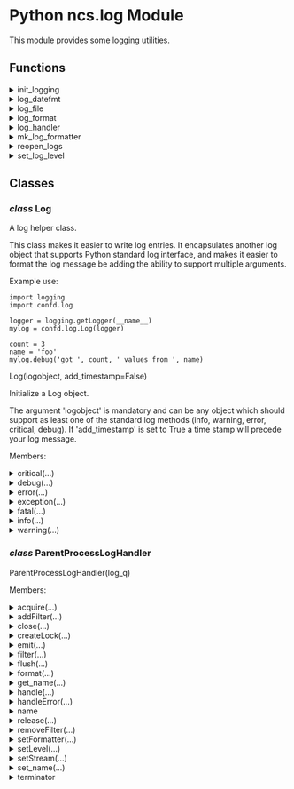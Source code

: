 # Python ncs.log Module

This module provides some logging utilities.

## Functions

<details>

<summary>init_logging</summary>

```python
init_logging(vmid, log_file, log_level)
```

Initialize logging

</details>

<details>

<summary>log_datefmt</summary>

```python
log_datefmt()
```

Return date format used in logging.

</details>

<details>

<summary>log_file</summary>

```python
log_file()
```

Return log file used, if any else None

</details>

<details>

<summary>log_format</summary>

```python
log_format()
```

Return log format.

</details>

<details>

<summary>log_handler</summary>

```python
log_handler()
```

Return log handler used, if any else None

</details>

<details>

<summary>mk_log_formatter</summary>

```python
mk_log_formatter()
```

Create log formatter with log and date format setup

</details>

<details>

<summary>reopen_logs</summary>

```python
reopen_logs()
```

Re-open log files if log handler is set

</details>

<details>

<summary>set_log_level</summary>

```python
set_log_level(vmid, log_level)
```

Set log level on the vmid logger and root logger

</details>


## Classes

### _class_ **Log**

A log helper class.

This class makes it easier to write log entries. It encapsulates
another log object that supports Python standard log interface, and
makes it easier to format the log message be adding the ability to
support multiple arguments.

Example use:

    import logging
    import confd.log

    logger = logging.getLogger(__name__)
    mylog = confd.log.Log(logger)

    count = 3
    name = 'foo'
    mylog.debug('got ', count, ' values from ', name)

Log(logobject, add_timestamp=False)

Initialize a Log object.

The argument 'logobject' is mandatory and can be any object which
should support as least one of the standard log methods (info, warning,
error, critical, debug). If 'add_timestamp' is set to True a time stamp
will precede your log message.

Members:

<details>

<summary>critical(...)</summary>

Method:

```python
critical(self, *args)
```

Log a critical message.

</details>

<details>

<summary>debug(...)</summary>

Method:

```python
debug(self, *args)
```

Log a debug message.

</details>

<details>

<summary>error(...)</summary>

Method:

```python
error(self, *args)
```

Log an error message.

</details>

<details>

<summary>exception(...)</summary>

Method:

```python
exception(self, *args)
```

Log an exception message.

</details>

<details>

<summary>fatal(...)</summary>

Method:

```python
fatal(self, *args)
```

Just calls critical().

</details>

<details>

<summary>info(...)</summary>

Method:

```python
info(self, *args)
```

Log an information message.

</details>

<details>

<summary>warning(...)</summary>

Method:

```python
warning(self, *args)
```

Log a warning message.

</details>

### _class_ **ParentProcessLogHandler**


ParentProcessLogHandler(log_q)

Members:

<details>

<summary>acquire(...)</summary>

Method:

```python
acquire(self)
```

Acquire the I/O thread lock.

</details>

<details>

<summary>addFilter(...)</summary>

Method:

```python
addFilter(self, filter)
```

Add the specified filter to this handler.

</details>

<details>

<summary>close(...)</summary>

Method:

```python
close(self)
```

Tidy up any resources used by the handler.

This version removes the handler from an internal map of handlers,
_handlers, which is used for handler lookup by name. Subclasses
should ensure that this gets called from overridden close()
methods.

</details>

<details>

<summary>createLock(...)</summary>

Method:

```python
createLock(self)
```

Acquire a thread lock for serializing access to the underlying I/O.

</details>

<details>

<summary>emit(...)</summary>

Method:

```python
emit(self, record)
```

Emit log record by sending a pre-formatted record to the parent
process

</details>

<details>

<summary>filter(...)</summary>

Method:

```python
filter(self, record)
```

Determine if a record is loggable by consulting all the filters.

The default is to allow the record to be logged; any filter can veto
this by returning a false value.
If a filter attached to a handler returns a log record instance,
then that instance is used in place of the original log record in
any further processing of the event by that handler.
If a filter returns any other true value, the original log record
is used in any further processing of the event by that handler.

If none of the filters return false values, this method returns
a log record.
If any of the filters return a false value, this method returns
a false value.

.. versionchanged:: 3.2

   Allow filters to be just callables.

.. versionchanged:: 3.12
   Allow filters to return a LogRecord instead of
   modifying it in place.

</details>

<details>

<summary>flush(...)</summary>

Method:

```python
flush(self)
```

Flushes the stream.

</details>

<details>

<summary>format(...)</summary>

Method:

```python
format(self, record)
```

Format the specified record.

If a formatter is set, use it. Otherwise, use the default formatter
for the module.

</details>

<details>

<summary>get_name(...)</summary>

Method:

```python
get_name(self)
```


</details>

<details>

<summary>handle(...)</summary>

Method:

```python
handle(self, record)
```

Conditionally emit the specified logging record.

Emission depends on filters which may have been added to the handler.
Wrap the actual emission of the record with acquisition/release of
the I/O thread lock.

Returns an instance of the log record that was emitted
if it passed all filters, otherwise a false value is returned.

</details>

<details>

<summary>handleError(...)</summary>

Method:

```python
handleError(self, record)
```

Handle errors which occur during an emit() call.

This method should be called from handlers when an exception is
encountered during an emit() call. If raiseExceptions is false,
exceptions get silently ignored. This is what is mostly wanted
for a logging system - most users will not care about errors in
the logging system, they are more interested in application errors.
You could, however, replace this with a custom handler if you wish.
The record which was being processed is passed in to this method.

</details>

<details>

<summary>name</summary>


</details>

<details>

<summary>release(...)</summary>

Method:

```python
release(self)
```

Release the I/O thread lock.

</details>

<details>

<summary>removeFilter(...)</summary>

Method:

```python
removeFilter(self, filter)
```

Remove the specified filter from this handler.

</details>

<details>

<summary>setFormatter(...)</summary>

Method:

```python
setFormatter(self, fmt)
```

Set the formatter for this handler.

</details>

<details>

<summary>setLevel(...)</summary>

Method:

```python
setLevel(self, level)
```

Set the logging level of this handler.  level must be an int or a str.

</details>

<details>

<summary>setStream(...)</summary>

Method:

```python
setStream(self, stream)
```

Sets the StreamHandler's stream to the specified value,
if it is different.

Returns the old stream, if the stream was changed, or None
if it wasn't.

</details>

<details>

<summary>set_name(...)</summary>

Method:

```python
set_name(self, name)
```


</details>

<details>

<summary>terminator</summary>

```python
terminator = '\n'
```


</details>

